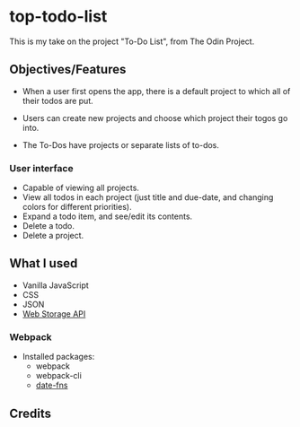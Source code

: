 # top-todo-list
This is my take on the project "To-Do List", from The Odin Project.

## Objectives/Features

- When a user first opens the app, there is a default project to
  which all of their todos are put.

- Users can create new projects and choose which project their
  togos go into.

- The To-Dos have projects or separate lists of to-dos.

### User interface

- Capable of viewing all projects.
- View all todos in each project (just title and due-date, and changing colors 
for different priorities).
- Expand a todo item, and see/edit its contents.
- Delete a todo.
- Delete a project.

## What I used

- Vanilla JavaScript
- CSS
- JSON
- [Web Storage API](https://developer.mozilla.org/en-US/docs/Web/API/Web_Storage_API/Using_the_Web_Storage_API)

### Webpack
- Installed packages:
  - webpack 
  - webpack-cli
  - [date-fns](https://github.com/date-fns/date-fns)

## Credits
